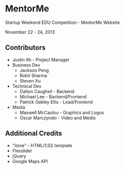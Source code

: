 # MentorMe

Startup Weekend EDU Competition - MentorMe Website

November 22 - 24, 2013

## Contributors

-   Justin Ith - Project Manager
-   Business Dev
    -   Jackson Peng
    -   Rohit Sharma
    -   Steven Xu
-   Technical Dev
    -   Dalton Caughell - Backend
    -   Michael Lee - Backend/Frontend
    -   Patrick Oakley Ellis - Lead/Frontend
-   Media
    -   Maxwell McCaulou - Graphics and Logos
    -   Oscar Marczynski - Video and Media

## Additional Credits

-   "ilone" - HTML/CSS template
-   Flexslider
-   jQuery
-   Google Maps API